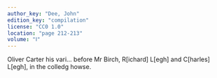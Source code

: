 ```yaml
---
author_key: "Dee, John"
edition_key: "compilation"
license: "CC0 1.0"
location: "page 212-213"
volume: "Ⅰ"
---
```

Oliver Carter his vari… before Mr Birch, R[ichard] L[egh] and C[harles] L[egh],
in the colledg howse.
